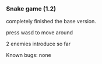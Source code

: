 ### Snake game (1.2)

completely finished the base version.

press wasd to move around

2 enemies introduce so far


Known bugs:
none